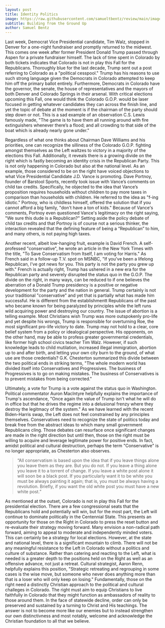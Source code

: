 ```yaml
---
layout: post
title: Identity Politics
image: https://raw.githubusercontent.com/samueltbentz/review/main/images/capitol.jpeg
subtitle: Building from the Ground Up
author: Samuel Bentz
---
```


Last week, Democrat Vice Presidential candidate, Tim Walz, stopped in Denver for a one-night fundraiser and promptly returned to the midwest. This comes one week after former President Donald Trump passed through Aspen for a private fundraiser himself. The lack of time spent in Colorado by both tickets indicates that Colorado is not in play this Fall for the Republicans. Thoroughly blue for the last decade, Trump sent out a post referring to Colorado as a "political cesspool." Trump has his reasons to use such strong language given the Democrats in Colorado attempted to keep him off the primary ballot entirely. Furthermore, Democrats in Colorado have the governor, the senate, the house of representatives and the mayors of both Denver and Colorado Springs in their arsenal. With critical elections upcoming this Fall, one would think the Colorado G.O.P. would be laser focused in getting whatever candidates they can across the finish line, and yet the topic of debate at the moment is if the chairman of the party should step down or not. This is a sad example of an observation C.S. Lewis famously made, "The game is to have them all running around with fire extinguishers whenever there’s a flood; and all crowding to that side of the boat which is already nearly gone under."

Regardless of what one thinks about Chairman Dave Williams and his priorities, one can recognize the silliness of the Colorado G.O.P. fighting amongst themselves as the Left waltzes to victory in a majority of the elections this Fall. Additionally, it reveals there is a growing divide on the right which is fastly becoming an identity crisis in the Republican Party. This is not only happening in Colorado but also at the national level. As an example, those considered to be on the right have voiced objections to what Vice Presidential Candidate J.D. Vance is promoting. Dave Portnoy, founder of Barstool Sports, recently took issue with Vance’s comments on child tax credits. Specifically, he objected to the idea that Vance’s proposition requires households without children to pay more taxes in comparison than households with children. He referred to the idea as "f-ing idiotic." Portnoy, who is childless himself, offered the solution that if you cannot afford a big family, "don't have a ton of kids." Because of Vance's comments, Portnoy even questioned Vance's legitimacy on the right saying, "We sure this dude is a Republican?" Setting aside the policy debate of child tax credits and that Portnoy is of course not a serious thinker, the interaction revealed that the defining feature of being a “Republican” to him, and many others, is not paying high taxes.

Another recent, albeit low-hanging fruit, example is David French. A self-professed "conservative", he wrote an article in the New York Times with the title, "To Save Conservatism from Itself, I am voting for Harris." As French said in a follow-up T.V. spot on MSNBC, "If you've been a lifelong Republican, I've got news for you. This party is not the party you grew up with." French is actually right, Trump has ushered in a new era for the Republican party and severely disrupted the status quo in the G.O.P. The divide on the right, in many ways, can be reduced to if one believes the aberration of a Donald Trump presidency is a positive or negative development for the party and the nation in general. Trump certainly is not your traditional "conservative" and yet that is partially what has made him successful. He is different from the establishmentt Republicans of the past who became known for being paralyzed by principles while the left runs wild acquiring power and destroying our country. The issue of abortion is a telling example. Most Christians wish Trump was more outspokenly pro-life and yet despite his wrongs, Trump is responsible for overturning Roe, the most significant pro-life victory to date. Trump may not hold to a clear, core belief system from a policy or idealogical perspective. His opponents, on the other hand, may be able to profess greater governmental credentials, like former high school civics teacher Tim Walz. However, if such knowledge leads to child mutilation, increased illegal immigration, abortion up to and after birth, and letting your own city burn to the ground, of what use are those credentials? G.K. Chesterton summarized this divide between the two political ends in striking terms, "The whole modern world has divided itself into Conservatives and Progressives. The business of Progressives is to go on making mistakes. The business of Conservatives is to prevent mistakes from being corrected."

Ultimately, a vote for Trump is a vote against the status quo in Washington. Political commentator Auron MacIntyre helpfully explains the importance of Trump's ascendance, "Once again the value of Trump isn't what he will do in office but that he drives the regime into a delusional frenzy where they destroy the legitmacy of the system." As we have learned with the recent Biden-Harris swap, the Left does not feel constrained by any principles themselves. Conservatives need to recognize the state of politics today and break free from the abstract ideas to which many small government Republicans cling. Those debates can resurface once significant changes are made in the right direction but until then, those on the right must be willing to acquire and leverage legitimate power for positive ends. In fact, amidst political and cultural destruction, perhaps the term "Conservative" is no longer appropriate, as Chesterton also observes.
>“All conservatism is based upon the idea that if you leave things alone you leave them as they are. But you do not. If you leave a thing alone you leave it to a torrent of change. If you leave a white post alone it will soon be a black post. If you particularly want it to be white you must be always painting it again; that is, you must be always having a revolution. Briefly, if you want the old white post you must have a new white post.”

As mentioned at the outset, Colorado is not in play this Fall for the presidential election. There are a few congressional seats that the Republicans hold and potentially will win, but for the most part, the Left will continue to dominate politically in the Centennial State. This presents an opportunity for those on the Right in Colorado to press the reset button and re-evaluate their strategy moving forward. Many envision a non-radical path forward, aiming to appeal to moderate and independently minded voters. This can certainly be a strategy for local elections. However, at the state and national level, there is a significant mountain to climb. There will not be any meaningful resistance to the Left in Colorado without a politics and culture of substance. Rather than catering and reacting to the Left, what is needed is a greater depth to the positions held on the Right as well as an offensive advance, not just a retreat. Cultural strategist, Aaron Renn, helpfully explains this position, "Strategic retreating and regrouping in some cases is the wise move, but someone who never does anything more than that is a loser who will only keep on losing." Fundamentally, those on the right need a distinctly Christian approach to the political and cultural challeges in Colorado. The right must aim to equip Christians to live faithfully in Colorado that they might function as ambassadors of reality to those around them. In the face of statewide decline, order can only be preserved and sustained by a turning to Christ and His teachings. The answer is not to become more like our enemies but to instead strengthen our own distinctivness and most notably, welcome and acknowledge the Christian foundation to all that we believe.
